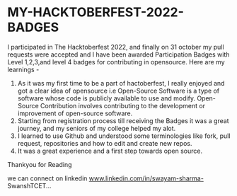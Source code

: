 # MY-HACKTOBERFEST-2022-BADGES
I participated in The Hacktoberfest 2022, and finally on 31 october my pull requests were accepted and I have been awarded Participation Badges with Level 1,2,3,and level 4 badges for contributing in opensource.
Here are my learnings - 
1) As it was my first time to be a part of hactoberfest, I really enjoyed and got a clear idea of opensource i.e Open-Source Software is a type of software whose code is publicly available to use and modify. Open-Source Contribution involves contributing to the development or improvement of open-source software.
2) Starting from registration process till receiving the Badges it was a great journey, and my seniors of my college helped my alot.
3) I learned to use Github and understood some terminologies like fork, pull request, repositories and how to edit and create new repos.
4) It was a great experience and a first step towards open source.

Thankyou for Reading 

we can connect on linkedin www.linkedin.com/in/swayam-sharma-
SwanshTCET...

